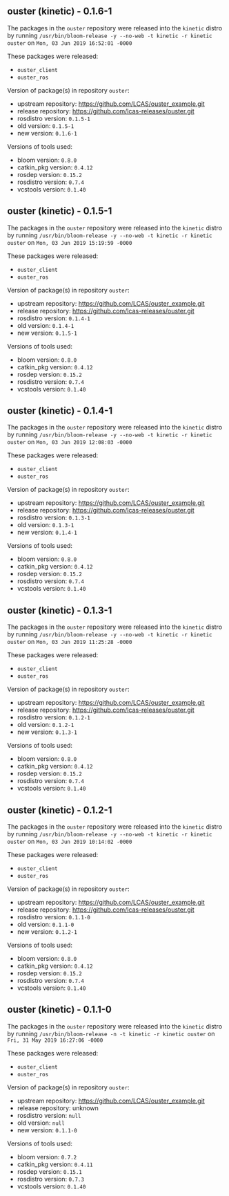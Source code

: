 ## ouster (kinetic) - 0.1.6-1

The packages in the `ouster` repository were released into the `kinetic` distro by running `/usr/bin/bloom-release -y --no-web -t kinetic -r kinetic ouster` on `Mon, 03 Jun 2019 16:52:01 -0000`

These packages were released:
- `ouster_client`
- `ouster_ros`

Version of package(s) in repository `ouster`:

- upstream repository: https://github.com/LCAS/ouster_example.git
- release repository: https://github.com/lcas-releases/ouster.git
- rosdistro version: `0.1.5-1`
- old version: `0.1.5-1`
- new version: `0.1.6-1`

Versions of tools used:

- bloom version: `0.8.0`
- catkin_pkg version: `0.4.12`
- rosdep version: `0.15.2`
- rosdistro version: `0.7.4`
- vcstools version: `0.1.40`


## ouster (kinetic) - 0.1.5-1

The packages in the `ouster` repository were released into the `kinetic` distro by running `/usr/bin/bloom-release -y --no-web -t kinetic -r kinetic ouster` on `Mon, 03 Jun 2019 15:19:59 -0000`

These packages were released:
- `ouster_client`
- `ouster_ros`

Version of package(s) in repository `ouster`:

- upstream repository: https://github.com/LCAS/ouster_example.git
- release repository: https://github.com/lcas-releases/ouster.git
- rosdistro version: `0.1.4-1`
- old version: `0.1.4-1`
- new version: `0.1.5-1`

Versions of tools used:

- bloom version: `0.8.0`
- catkin_pkg version: `0.4.12`
- rosdep version: `0.15.2`
- rosdistro version: `0.7.4`
- vcstools version: `0.1.40`


## ouster (kinetic) - 0.1.4-1

The packages in the `ouster` repository were released into the `kinetic` distro by running `/usr/bin/bloom-release -y --no-web -t kinetic -r kinetic ouster` on `Mon, 03 Jun 2019 12:08:03 -0000`

These packages were released:
- `ouster_client`
- `ouster_ros`

Version of package(s) in repository `ouster`:

- upstream repository: https://github.com/LCAS/ouster_example.git
- release repository: https://github.com/lcas-releases/ouster.git
- rosdistro version: `0.1.3-1`
- old version: `0.1.3-1`
- new version: `0.1.4-1`

Versions of tools used:

- bloom version: `0.8.0`
- catkin_pkg version: `0.4.12`
- rosdep version: `0.15.2`
- rosdistro version: `0.7.4`
- vcstools version: `0.1.40`


## ouster (kinetic) - 0.1.3-1

The packages in the `ouster` repository were released into the `kinetic` distro by running `/usr/bin/bloom-release -y --no-web -t kinetic -r kinetic ouster` on `Mon, 03 Jun 2019 11:25:28 -0000`

These packages were released:
- `ouster_client`
- `ouster_ros`

Version of package(s) in repository `ouster`:

- upstream repository: https://github.com/LCAS/ouster_example.git
- release repository: https://github.com/lcas-releases/ouster.git
- rosdistro version: `0.1.2-1`
- old version: `0.1.2-1`
- new version: `0.1.3-1`

Versions of tools used:

- bloom version: `0.8.0`
- catkin_pkg version: `0.4.12`
- rosdep version: `0.15.2`
- rosdistro version: `0.7.4`
- vcstools version: `0.1.40`


## ouster (kinetic) - 0.1.2-1

The packages in the `ouster` repository were released into the `kinetic` distro by running `/usr/bin/bloom-release -y --no-web -t kinetic -r kinetic ouster` on `Mon, 03 Jun 2019 10:14:02 -0000`

These packages were released:
- `ouster_client`
- `ouster_ros`

Version of package(s) in repository `ouster`:

- upstream repository: https://github.com/LCAS/ouster_example.git
- release repository: https://github.com/lcas-releases/ouster.git
- rosdistro version: `0.1.1-0`
- old version: `0.1.1-0`
- new version: `0.1.2-1`

Versions of tools used:

- bloom version: `0.8.0`
- catkin_pkg version: `0.4.12`
- rosdep version: `0.15.2`
- rosdistro version: `0.7.4`
- vcstools version: `0.1.40`


## ouster (kinetic) - 0.1.1-0

The packages in the `ouster` repository were released into the `kinetic` distro by running `/usr/bin/bloom-release -n -t kinetic -r kinetic ouster` on `Fri, 31 May 2019 16:27:06 -0000`

These packages were released:
- `ouster_client`
- `ouster_ros`

Version of package(s) in repository `ouster`:

- upstream repository: https://github.com/LCAS/ouster_example.git
- release repository: unknown
- rosdistro version: `null`
- old version: `null`
- new version: `0.1.1-0`

Versions of tools used:

- bloom version: `0.7.2`
- catkin_pkg version: `0.4.11`
- rosdep version: `0.15.1`
- rosdistro version: `0.7.3`
- vcstools version: `0.1.40`


